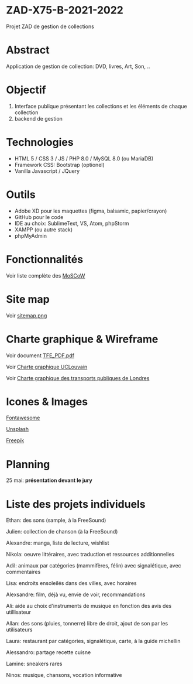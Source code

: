 # ZAD-X75-B-2021-2022
Projet ZAD de gestion de collections


# Abstract
Application de gestion de collection: DVD, livres, Art, Son, ..

# Objectif
1. Interface publique présentant les collections et les éléments de chaque collection
2. backend de gestion

# Technologies
- HTML 5 / CSS 3 / JS / PHP 8.0 / MySQL 8.0 (ou MariaDB)
- Framework CSS: Bootstrap (optionel)
- Vanilla Javascript / JQuery


# Outils
- Adobe XD pour les maquettes (figma, balsamic, papier/crayon)
- GitHub pour le code
- IDE au choix: SublimeText, VS, Atom, phpStorm
- XAMPP (ou autre stack)
- phpMyAdmin


# Fonctionnalités
Voir liste complète des [MoSCoW](https://github.com/HexMakina/ZAD-X75-B-2021-2022/blob/main/features.md)

# Site map
Voir [sitemap.png](https://github.com/HexMakina/ZAD-X75-B-2021-2022/blob/main/sitemap.png)

# Charte graphique & Wireframe
Voir document [TFE_PDF.pdf](https://github.com/HexMakina/ZAD-X75-B-2021-2022/blob/main/TFE_PDF.pdf)

Voir [Charte graphique UCLouvain](https://uclouvain.be/fr/decouvrir/charte-graphique-uclouvain.html)

Voir [Charte graphique des transports publiques de Londres](https://github.com/HexMakina/ZAD-X75-B-2021-2022/blob/main/vcs-basic-elements.pdf)


# Icones & Images
[Fontawesome](https://fontawesome.com/v5.15/icons?d=gallery&p=2)

[Unsplash](https://unsplash.com/)

[Freepik](https://www.freepik.com/)

# Planning

25 mai: __présentation devant le jury__


# Liste des projets individuels

Ethan: des sons (sample, à la FreeSound)

Julien: collection de chanson (à la FreeSound)

Alexandre: manga, liste de lecture, wishlist

Nikola: oeuvre littéraires, avec traduction et ressources additionnelles

Adil: animaux par catégories (mammifères, félin) avec signalétique, avec commentaires

Lisa: endroits ensoleilés dans des villes, avec horaires

Alexsandre: film, déjà vu, envie de voir, recommandations

Ali: aide au choix d'instruments de musique en fonction des avis des utillisateur

Allan: des sons (pluies, tonnerre) libre de droit, ajout de son par les utilisateurs

Laura: restaurant par catégories, signalétique, carte, à la guide michellin

Alessandro: partage recette cuisne

Lamine: sneakers rares

Ninos: musique, chansons, vocation informative
